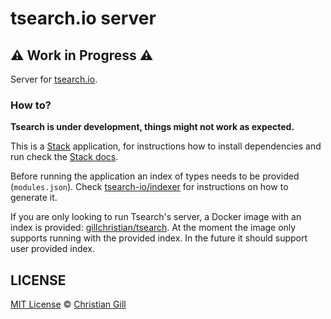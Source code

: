 # tsearch.io server

## :warning: Work in Progress :warning:

Server for [tsearch.io](https://tsearch.io).

### How to?

**Tsearch is under development, things might not work as expected.**

This is a [Stack](https://docs.haskellstack.org/en/stable/README/) application,
for instructions how to install dependencies and run check the
[Stack docs](https://docs.haskellstack.org/en/stable/GUIDE/).

Before running the application an index of types needs to be provided
(`modules.json`). Check
[tsearch-io/indexer](https://github.com/tsearch-io/indexer) for instructions on
how to generate it.

If you are only looking to run Tsearch's server, a Docker image with an index is
provided:
[gillchristian/tsearch](https://hub.docker.com/repository/docker/gillchristian/tsearch).
At the moment the image only supports running with the provided index. In the
future it should support user provided index.

## LICENSE

[MIT License](https://github.com/tsearch-io/server/blob/master/LICENSE) ©
[Christian Gill](https://gillchristian.xyz)
